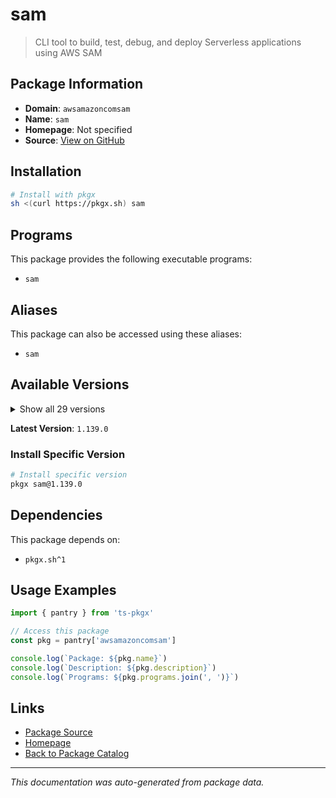 # sam

> CLI tool to build, test, debug, and deploy Serverless applications using AWS SAM

## Package Information

- **Domain**: `awsamazoncomsam`
- **Name**: `sam`
- **Homepage**: Not specified
- **Source**: [View on GitHub](https://github.com/pkgxdev/pantry/tree/main/projects/aws.amazon.com/sam/package.yml)

## Installation

```bash
# Install with pkgx
sh <(curl https://pkgx.sh) sam
```

## Programs

This package provides the following executable programs:

- `sam`

## Aliases

This package can also be accessed using these aliases:

- `sam`

## Available Versions

<details>
<summary>Show all 29 versions</summary>

- `1.139.0`, `1.138.0`, `1.137.1`, `1.137.0`, `1.136.0`
- `1.135.0`, `1.134.0`, `1.133.0`, `1.132.0`, `1.131.0`
- `1.130.0`, `1.129.0`, `1.128.0`, `1.127.0`, `1.126.0`
- `1.125.0`, `1.124.0`, `1.123.0`, `1.122.0`, `1.121.0`
- `1.120.0`, `1.119.0`, `1.118.0`, `1.117.0`, `1.116.0`
- `1.115.0`, `1.114.0`, `1.113.0`, `1.112.0`

</details>

**Latest Version**: `1.139.0`

### Install Specific Version

```bash
# Install specific version
pkgx sam@1.139.0
```

## Dependencies

This package depends on:

- `pkgx.sh^1`

## Usage Examples

```typescript
import { pantry } from 'ts-pkgx'

// Access this package
const pkg = pantry['awsamazoncomsam']

console.log(`Package: ${pkg.name}`)
console.log(`Description: ${pkg.description}`)
console.log(`Programs: ${pkg.programs.join(', ')}`)
```

## Links

- [Package Source](https://github.com/pkgxdev/pantry/tree/main/projects/aws.amazon.com/sam/package.yml)
- [Homepage](#)
- [Back to Package Catalog](../package-catalog.md)

---

*This documentation was auto-generated from package data.*

